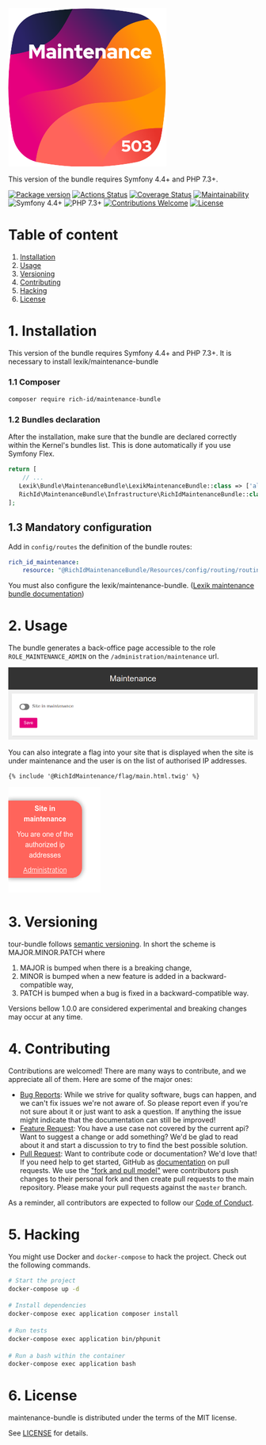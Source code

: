 ![Logo](.github/maintenance-bundle.svg)

This version of the bundle requires Symfony 4.4+ and PHP 7.3+.

[![Package version](https://img.shields.io/packagist/v/rich-id/maintenance-bundle)](https://packagist.org/packages/rich-id/maintenance-bundle)
[![Actions Status](https://github.com/rich-id/maintenance-bundle/workflows/Tests/badge.svg)](https://github.com/rich-id/maintenance-bundle/actions)
[![Coverage Status](https://coveralls.io/repos/github/rich-id/maintenance-bundle/badge.svg?branch=master)](https://coveralls.io/github/rich-id/maintenance-bundle?branch=master)
[![Maintainability](https://api.codeclimate.com/v1/badges/af5513a99208495d8c40/maintainability)](https://codeclimate.com/github/rich-id/maintenance-bundle/maintainability)
![Symfony 4.4+](https://img.shields.io/badge/Symfony-4.4+-000000)
![PHP 7.3+](https://img.shields.io/badge/PHP-7.3+-858ebb.svg)
[![Contributions Welcome](https://img.shields.io/badge/contributions-welcome-brightgreen.svg?style=flat)](https://github.com/rich-id/maintenance-bundle/issues)
[![License](https://img.shields.io/badge/license-MIT-blue.svg)](LICENSE)

# Table of content

1. [Installation](#1-installation)
2. [Usage](#2-usage)
3. [Versioning](#3-versioning)
4. [Contributing](#4-contributing)
5. [Hacking](#5-hacking)
6. [License](#6-license)

# 1. Installation

This version of the bundle requires Symfony 4.4+ and PHP 7.3+.
It is necessary to install lexik/maintenance-bundle

### 1.1 Composer

```bash
composer require rich-id/maintenance-bundle
```

### 1.2 Bundles declaration

After the installation, make sure that the bundle are declared correctly within the Kernel's bundles list. This is done automatically if you use Symfony Flex.

```php
return [
    // ...
   Lexik\Bundle\MaintenanceBundle\LexikMaintenanceBundle::class => ['all' => true],
   RichId\MaintenanceBundle\Infrastructure\RichIdMaintenanceBundle::class => ['all' => true],
];
```


## 1.3 Mandatory configuration

Add in `config/routes` the definition of the bundle routes:


```yaml
rich_id_maintenance:
    resource: "@RichIdMaintenanceBundle/Resources/config/routing/routing.xml"
```

You must also configure the lexik/maintenance-bundle. ([Lexik maintenance bundle documentation](https://github.com/lexik/LexikMaintenanceBundle/blob/master/Resources/doc/index.md))


# 2. Usage

The bundle generates a back-office page accessible to the role `ROLE_MAINTENANCE_ADMIN` on the `/administration/maintenance` url.

![Admin](.github/admin.png)


You can also integrate a flag into your site that is displayed when the site is under maintenance and the user is on the list of authorised IP addresses.

```html
{% include '@RichIdMaintenance/flag/main.html.twig' %}
```


![Admin](.github/flag.png)


# 3. Versioning

tour-bundle follows [semantic versioning](https://semver.org/). In short the scheme is MAJOR.MINOR.PATCH where
1. MAJOR is bumped when there is a breaking change,
2. MINOR is bumped when a new feature is added in a backward-compatible way,
3. PATCH is bumped when a bug is fixed in a backward-compatible way.

Versions bellow 1.0.0 are considered experimental and breaking changes may occur at any time.


# 4. Contributing

Contributions are welcomed! There are many ways to contribute, and we appreciate all of them. Here are some of the major ones:

* [Bug Reports](https://github.com/rich-id/maintenance-bundle/issues): While we strive for quality software, bugs can happen, and we can't fix issues we're not aware of. So please report even if you're not sure about it or just want to ask a question. If anything the issue might indicate that the documentation can still be improved!
* [Feature Request](https://github.com/rich-id/maintenance-bundle/issues): You have a use case not covered by the current api? Want to suggest a change or add something? We'd be glad to read about it and start a discussion to try to find the best possible solution.
* [Pull Request](https://github.com/rich-id/maintenance-bundle/merge_requests): Want to contribute code or documentation? We'd love that! If you need help to get started, GitHub as [documentation](https://help.github.com/articles/about-pull-requests/) on pull requests. We use the ["fork and pull model"](https://help.github.com/articles/about-collaborative-development-models/) were contributors push changes to their personal fork and then create pull requests to the main repository. Please make your pull requests against the `master` branch.

As a reminder, all contributors are expected to follow our [Code of Conduct](CODE_OF_CONDUCT.md).


# 5. Hacking

You might use Docker and `docker-compose` to hack the project. Check out the following commands.

```bash
# Start the project
docker-compose up -d

# Install dependencies
docker-compose exec application composer install

# Run tests
docker-compose exec application bin/phpunit

# Run a bash within the container
docker-compose exec application bash
```


# 6. License

maintenance-bundle is distributed under the terms of the MIT license.

See [LICENSE](LICENSE.md) for details.
